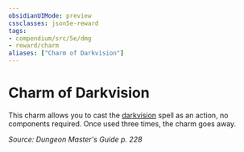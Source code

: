 ```yaml
---
obsidianUIMode: preview
cssclasses: json5e-reward
tags:
- compendium/src/5e/dmg
- reward/charm
aliases: ["Charm of Darkvision"]
---
```

# Charm of Darkvision

This charm allows you to cast the [darkvision](/compendium/spells/darkvision.md) spell as an action, no components required. Once used three times, the charm goes away.

*Source: Dungeon Master's Guide p. 228*